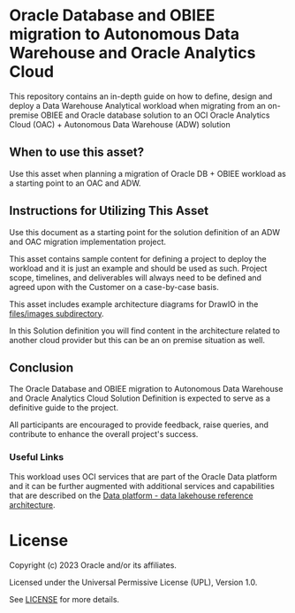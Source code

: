 # Oracle Database and OBIEE migration to Autonomous Data Warehouse and Oracle Analytics Cloud

This repository contains an in-depth guide on how to define, design and deploy a Data Warehouse Analytical workload when migrating from an on-premise OBIEE and Oracle database solution to an OCI Oracle Analytics Cloud (OAC) + Autonomous Data Warehouse (ADW) solution

## When to use this asset?

Use this asset when planning a migration of Oracle DB + OBIEE workload as a starting point to an OAC and ADW.

## Instructions for Utilizing This Asset

Use this document as a starting point for the solution definition of an ADW and OAC migration implementation project.

This asset contains sample content for defining a project to deploy the workload and it is just an example and should be used as such. Project scope, timelines, and deliverables will always need to be defined and agreed upon with the Customer on a case-by-case basis.

This asset includes example architecture diagrams for DrawIO in the [files/images subdirectory](files/images).

In this Solution definition you will find content in the architecture related to another cloud provider but this can be an on premise situation as well.

## Conclusion

The Oracle Database and OBIEE migration to Autonomous Data Warehouse and Oracle Analytics Cloud Solution Definition is expected to serve as a definitive guide to the project.

All participants are encouraged to provide feedback, raise queries, and contribute to enhance the overall project's success.

### Useful Links

This workload uses OCI services that are part of the Oracle Data platform and it can be further augmented with additional services and capabilities that are described on the [Data platform - data lakehouse reference architecture](https://docs.oracle.com/en/solutions/data-platform-lakehouse/index.html#GUID-A328ACEF-30B8-4595-B86F-F27B512744DF).

# License

Copyright (c) 2023 Oracle and/or its affiliates.

Licensed under the Universal Permissive License (UPL), Version 1.0.

See [LICENSE](LICENSE.txt) for more details.
